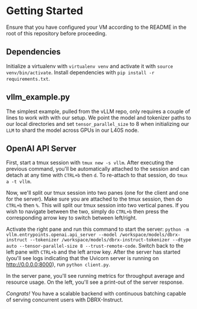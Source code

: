 # Getting Started
Ensure that you have configured your VM according to the README in the root of this repository before proceeding.

## Dependencies
Initialize a virtualenv with `virtualenv venv` and activate it with `source venv/bin/activate`. Install dependencies with `pip install -r requirements.txt`.

## vllm_example.py
The simplest example, pulled from the vLLM repo, only requires a couple of lines to work with with our setup. We point the model and tokenizer paths to our local directories and set `tensor_parallel_size` to 8 when initializing our `LLM` to shard the model across GPUs in our L40S node.

## OpenAI API Server
First, start a tmux session with `tmux new -s vllm`. After executing the previous command, you'll be automatically attached to the session and can detach at any time with `CTRL+b` then `d`. To re-attach to that session, do `tmux a -t vllm`.

Now, we'll split our tmux session into two panes (one for the client and one for the server). Make sure you are attached to the tmux session, then do `CTRL+b` then `%`. This will split our tmux session into two vertical panes. If you wish to navigate between the two, simply do `CTRL+b` then press the corresponding arrow key to switch between left/right.

Activate the right pane and run this command to start the server: `python -m vllm.entrypoints.openai.api_server --model /workspace/models/dbrx-instruct --tokenizer /workspace/models/dbrx-instruct-tokenizer --dtype auto --tensor-parallel-size 8 --trust-remote-code`. Switch back to the left pane with `CTRL+b` and the left arrow key. After the server has started (you'll see logs indicating that the Uvicorn server is running on http://0.0.0.0:8000), run `python client.py`.

In the server pane, you'll see running metrics for throughput average and resource usage. On the left, you'll see a print-out of the server response.

*Congrats!* You have a scalable backend with continuous batching capable of serving concurrent users with DBRX-Instruct.

